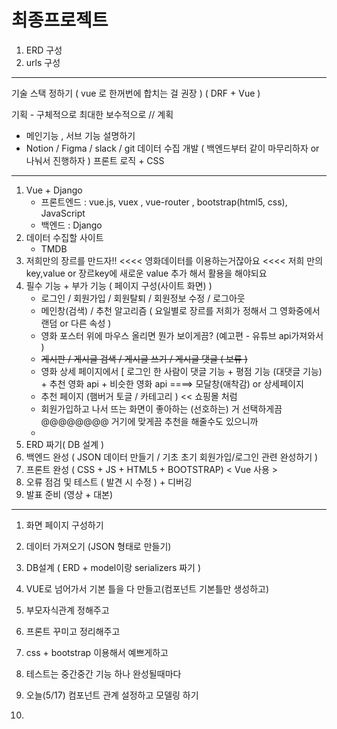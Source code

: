 # 최종프로젝트 

1. ERD 구성
2. urls 구성

--------------------------------------------------------------------
기술 스택 정하기 ( vue 로 한꺼번에 합치는 걸 권장 ) ( DRF + Vue )

기획 - 구체적으로 최대한 보수적으로 // 계획 

- 메인기능 , 서브 기능 설명하기
- Notion / Figma / slack / git 
데이터 수집
개발 ( 백엔드부터 같이 마무리하자 or 나눠서 진행하자 )
프론트 로직 + CSS 

---------------------



1. Vue + Django 
   - 프론트엔드 : vue.js, vuex , vue-router , bootstrap(html5, css), JavaScript
   - 백엔드 : Django 
2. 데이터 수집할 사이트 
   - TMDB 
3. 저희만의 장르를 만드자!! <<<< 영화데이터를 이용하는거잖아요 <<<< 저희 만의 key,value or 장르key에 새로운 value 추가 해서 활용을 해야되요 
4. 필수 기능 + 부가 기능 ( 페이지 구성(사이트 화면) )
   - 로그인 / 회원가입 / 회원탈퇴 / 회원정보 수정 / 로그아웃 
   - 메인창(검색) / 추천 알고리즘 ( 요일별로 장르를 저희가 정해서 그 영화중에서 랜덤 or 다른 속성 )
   - 영화 포스터 위에 마우스 올리면 뭔가 보이게끔? (예고편 - 유튜브 api가져와서 )
   - ~~게시판 / 게시글 검색 / 게시글 쓰기 / 게시글 댓글 ( 보류 )~~
   - 영화 상세 페이지에서 [ 로그인 한 사람이 댓글 기능 + 평점 기능  (대댓글 기능) + 추천 영화 api + 비슷한 영화 api  ====> 모달창(애착감) or 상세페이지  
   - 추천 페이지 (햄버거 토글 / 카테고리 ) << 쇼핑몰 처럼 
   - 회원가입하고 나서 뜨는 화면이 좋아하는 (선호하는) 거 선택하게끔 @@@@@@@@ 거기에 맞게끔 추천을 해줄수도 있으니까
   - 
5. ERD 짜기( DB 설계 )
6. 백엔드 완성 ( JSON 데이터 만들기 / 기초 초기 회원가입/로그인 관련 완성하기 )
7. 프론트 완성 ( CSS + JS + HTML5 + BOOTSTRAP) < Vue 사용 >
8. 오류 점검 및 테스트 ( 발견 시 수정 )  + 디버깅 
9.  발표 준비 (영상 + 대본)

---------------------------------------------------------------------------------------------------------------------

1. 화면 페이지 구성하기

2. 데이터 가져오기 (JSON 형태로 만들기)

3. DB설계 ( ERD + model이랑 serializers 짜기 )

4. VUE로 넘어가서 기본 틀을 다 만들고(컴포넌트 기본틀만 생성하고)

5. 부모자식관계 정해주고

6. 프론트 꾸미고 정리해주고

7. css + bootstrap 이용해서 예쁘게하고

8. 테스트는 중간중간 기능 하나 완성될때마다 

9.  오늘(5/17)  컴포넌트 관계 설정하고 모델링 하기

10. 

    